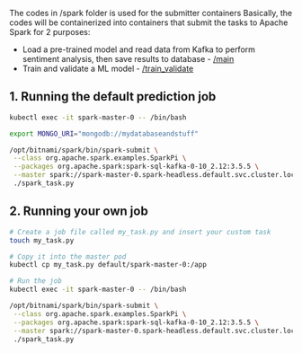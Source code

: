 The codes in /spark folder is used for the submitter containers
Basically, the codes will be containerized into containers that submit the tasks to Apache Spark for 2 purposes:
+ Load a pre-trained model and read data from Kafka to perform sentiment analysis, then save results to database - [/main](/spark/main/)
+ Train and validate a ML model - [/train_validate](/spark/train_validate/)

## 1. Running the default prediction job
```bash
kubectl exec -it spark-master-0 -- /bin/bash

export MONGO_URI="mongodb://mydatabaseandstuff"

/opt/bitnami/spark/bin/spark-submit \
 --class org.apache.spark.examples.SparkPi \
 --packages org.apache.spark:spark-sql-kafka-0-10_2.12:3.5.5 \
 --master spark://spark-master-0.spark-headless.default.svc.cluster.local:7077 \
 ./spark_task.py
```

## 2. Running your own job
```bash
# Create a job file called my_task.py and insert your custom task
touch my_task.py

# Copy it into the master pod
kubectl cp my_task.py default/spark-master-0:/app

# Run the job
kubectl exec -it spark-master-0 -- /bin/bash

/opt/bitnami/spark/bin/spark-submit \
 --class org.apache.spark.examples.SparkPi \
 --packages org.apache.spark:spark-sql-kafka-0-10_2.12:3.5.5 \
 --master spark://spark-master-0.spark-headless.default.svc.cluster.local:7077 \
 ./spark_task.py
```

